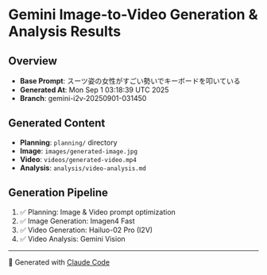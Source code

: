 # Gemini Image-to-Video Generation & Analysis Results

## Overview
- **Base Prompt**: スーツ姿の女性がすごい勢いでキーボードを叩いている
- **Generated At**: Mon Sep  1 03:18:39 UTC 2025
- **Branch**: gemini-i2v-20250901-031450

## Generated Content
- **Planning**: `planning/` directory
- **Image**: `images/generated-image.jpg`
- **Video**: `videos/generated-video.mp4`
- **Analysis**: `analysis/video-analysis.md`

## Generation Pipeline
1. ✅ Planning: Image & Video prompt optimization
2. ✅ Image Generation: Imagen4 Fast
3. ✅ Video Generation: Hailuo-02 Pro (I2V)
4. ✅ Video Analysis: Gemini Vision

---
🤖 Generated with [Claude Code](https://claude.ai/code)
